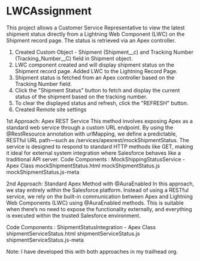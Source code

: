 # LWCAssignment

This project allows a Customer Service Representative to view the latest shipment status directly from a Lightning Web Component (LWC) on the Shipment record page. The status is retrieved via an Apex controller.
1. Created Custom Object - Shipment (Shipment__c) and Tracking Number (Tracking_Number__C) field in Shipment object.
2. LWC component created and will display shipment status on the Shipment record page. Added LWC to the Lightning Record Page.
3. Shipment status is fetched from an Apex controller based on the Tracking Number field.
4. Click the "Shipment Status" button to fetch and display the current status of the shipment based on the tracking number.
5. To clear the displayed status and refresh, click the "REFRESH" button.
6. Created Remote site settings


1st Approach: Apex REST Service
This method involves exposing Apex as a standard web service through a custom URL endpoint. By using the @RestResource annotation with urlMapping, we define a predictable, RESTful URL path—such as /services/apexrest/mockShipmentStatus. The service is designed to respond to standard HTTP methods like GET, making it ideal for external system integration where Salesforce behaves like a traditional API server.
 Code Components : MockShippingStatusService - Apex Class
                   mockShipmentStatus.html
                   mockShipmentStatus.js
                   mockShipmentStatus.js-meta

2nd Approach: Standard Apex Method with @AuraEnabled
In this approach, we stay entirely within the Salesforce platform. Instead of using a RESTful service, we rely on the built-in communication between Apex and Lightning Web Components (LWC) using @AuraEnabled methods. This is suitable when there’s no need to expose the functionality externally, and everything is executed within the trusted Salesforce environment.

 Code Components : ShipmentStatusIntegration - Apex Class
                   shipmentServiceStatus.html
                   shipmentServiceStatus.js
                   shipmentServiceStatus.js-meta

Note: I have developed this with both approaches in my trailhead org.
